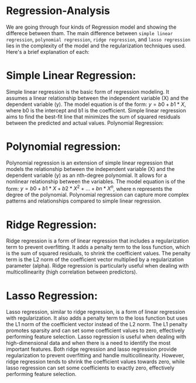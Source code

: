 # Regression-Analysis
We are going through four kinds of Regression model and showing the differece between tham.
The main difference between `simple linear regression`, `polynomial regression`, `ridge regression`, and `lasso regression` lies in the complexity of the model and the regularization techniques used. Here's a brief explanation of each:

# Simple Linear Regression:

Simple linear regression is the basic form of regression modeling.
It assumes a linear relationship between the independent variable (X) and the dependent variable (y).
The model equation is of the form: $y = b0 + b1*X$, where b0 is the intercept and b1 is the coefficient.
Simple linear regression aims to find the best-fit line that minimizes the sum of squared residuals between the predicted and actual values.
Polynomial Regression:

# Polynomial regression:
Polynomial regression is an extension of simple linear regression that models the relationship between the independent variable (X) and the dependent variable (y) as an nth-degree polynomial.
It allows for a nonlinear relationship between the variables.
The model equation is of the form: $y = b0 + b1*X + b2*X^2 + ... + bn*X^n$, where n represents the degree of the polynomial.
Polynomial regression can capture more complex patterns and relationships compared to simple linear regression.

# Ridge Regression:
Ridge regression is a form of linear regression that includes a regularization term to prevent overfitting.
It adds a penalty term to the loss function, which is the sum of squared residuals, to shrink the coefficient values.
The penalty term is the L2 norm of the coefficient vector multiplied by a regularization parameter (alpha).
Ridge regression is particularly useful when dealing with multicollinearity (high correlation between predictors).

# Lasso Regression:
Lasso regression, similar to ridge regression, is a form of linear regression with regularization.
It also adds a penalty term to the loss function but uses the L1 norm of the coefficient vector instead of the L2 norm.
The L1 penalty promotes sparsity and can set some coefficient values to zero, effectively performing feature selection.
Lasso regression is useful when dealing with high-dimensional data and when there is a need to identify the most important features.
Both ridge regression and lasso regression provide regularization to prevent overfitting and handle multicollinearity. However, ridge regression tends to shrink the coefficient values towards zero, while lasso regression can set some coefficients to exactly zero, effectively performing feature selection.





